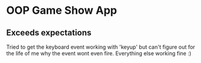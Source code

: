 # OOP Game Show App

## Exceeds expectations

Tried to get the keyboard event working with 'keyup' but can't figure out for the life of me why the event wont even fire. Everything else working fine :)
